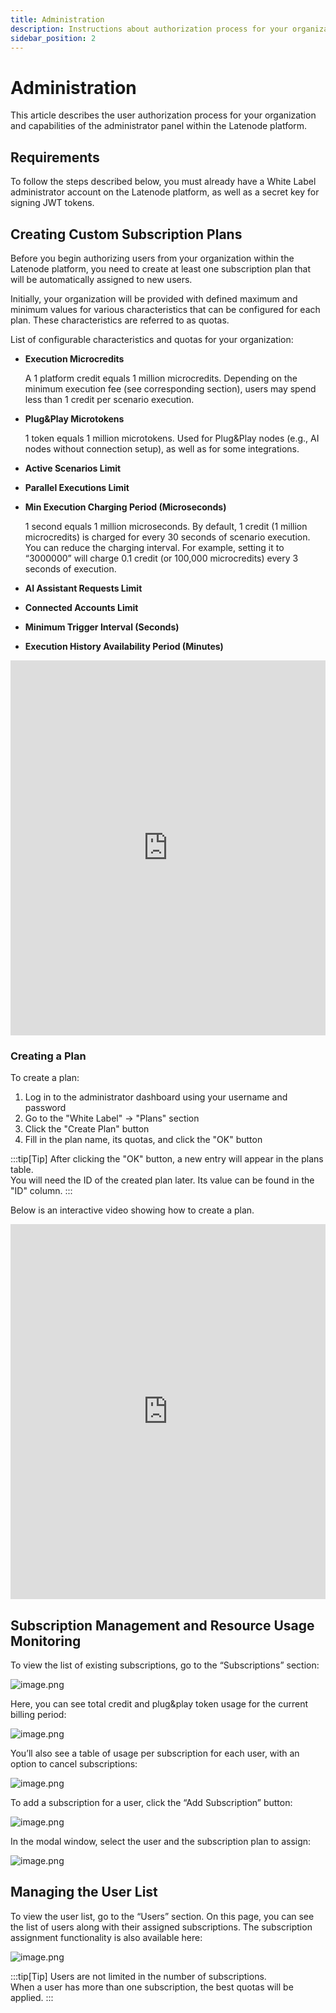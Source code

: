 ```yaml
---
title: Administration
description: Instructions about authorization process for your organization and the capabilities of the administrator panel within the Latenode platform
sidebar_position: 2
---
```


# Administration

This article describes the user authorization process for your organization and capabilities of the administrator panel within the Latenode platform.

## Requirements

To follow the steps described below, you must already have a White Label administrator account on the Latenode platform, as well as a secret key for signing JWT tokens.

## Creating Custom Subscription Plans

Before you begin authorizing users from your organization within the Latenode platform, you need to create at least one subscription plan that will be automatically assigned to new users.

Initially, your organization will be provided with defined maximum and minimum values for various characteristics that can be configured for each plan. These characteristics are referred to as quotas.

List of configurable characteristics and quotas for your organization:

- **Execution Microcredits**
    
    A 1 platform credit equals 1 million microcredits. Depending on the minimum execution fee (see corresponding section), users may spend less than 1 credit per scenario execution.
    
- **Plug&Play Microtokens**
    
    1 token equals 1 million microtokens. Used for Plug&Play nodes (e.g., AI nodes without connection setup), as well as for some integrations.
    
- **Active Scenarios Limit**
- **Parallel Executions Limit**
- **Min Execution Charging Period (Microseconds)**
    
    1 second equals 1 million microseconds. By default, 1 credit (1 million microcredits) is charged for every 30 seconds of scenario execution. You can reduce the charging interval. For example, setting it to “3000000” will charge 0.1 credit (or 100,000 microcredits) every 3 seconds of execution.
    
- **AI Assistant Requests Limit**
- **Connected Accounts Limit**
- **Minimum Trigger Interval (Seconds)**
- **Execution History Availability Period (Minutes)**

<iframe 
  src="https://app.arcade.software/share/BCAAvZfetsHHgBzDsxaX" 
  width="100%" 
  height="600" 
  frameBorder="0" 
  allowFullScreen
></iframe>

### Creating a Plan

To create a plan:

1. Log in to the administrator dashboard using your username and password
2. Go to the "White Label" → "Plans" section
3. Click the "Create Plan" button
4. Fill in the plan name, its quotas, and click the "OK" button

:::tip[Tip]
After clicking the "OK" button, a new entry will appear in the plans table.  
You will need the ID of the created plan later. Its value can be found in the "ID" column.
:::

Below is an interactive video showing how to create a plan.

<iframe 
  src="https://app.arcade.software/share/1z23Oq8QAglI8kmnWUOp" 
  width="100%" 
  height="600" 
  frameBorder="0" 
  allowFullScreen
></iframe>

## Subscription Management and Resource Usage Monitoring

To view the list of existing subscriptions, go to the “Subscriptions” section:

![image.png](./administration/image.png)

Here, you can see total credit and plug&play token usage for the current billing period:

![image.png](./administration/image_1.png)

You’ll also see a table of usage per subscription for each user, with an option to cancel subscriptions:

![image.png](./administration/image_2.png)

To add a subscription for a user, click the “Add Subscription” button:

![image.png](./administration/image_3.png)

In the modal window, select the user and the subscription plan to assign:

![image.png](./administration/image_4.png)

## Managing the User List

To view the user list, go to the “Users” section. On this page, you can see the list of users along with their assigned subscriptions. The subscription assignment functionality is also available here:

![image.png](./administration/image_5.png)

:::tip[Tip]
Users are not limited in the number of subscriptions.  
When a user has more than one subscription, the best quotas will be applied.
:::
